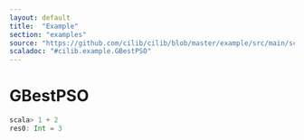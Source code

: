 ```yaml
---
layout: default
title:  "Example"
section: "examples"
source: "https://github.com/cilib/cilib/blob/master/example/src/main/scala/cilib/example/GBestPSO.scala"
scaladoc: "#cilib.example.GBestPSO"
---
```

# GBestPSO

```scala
scala> 1 + 2
res0: Int = 3
```
